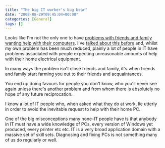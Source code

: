 ```yaml
---
title: "The big IT worker's bug bear"
date: "2008-08-29T09:45:04+00:00"
categories: [General]
tags: []
---
```


Looks like I'm not the only one to have <a href="http://www.reddit.com/r/programming/comments/6ygwg/how_do_you_deal_wfriends_and_family_constantly/">problems with friends and family wanting help with their computers</a>. I've <a href="http://techteapot.com/my-worst-nightmare/">talked about this before</a> and, whilst my own problem has been much reduced, plainly a lot of people in IT have problems associated with people expecting unreasonable amounts of help with their home electrical equipment.

In many ways the problem isn't close friends and family, it's when friends and family start farming you out to their friends and acquaintances.

You end up doing favours for people you don't know, who you'll never see again unless there's another problem and from whom there is absolutely no hope of any future reciprocation.

I know a lot of IT people who, when asked what they do at work, lie utterly in order to avoid the inevitable request to help with their home PC.

One of the big misconceptions many none-IT people have is that anybody in IT must have a wide knowledge of PCs, every version of Windows yet produced, every printer etc etc. IT is a very broad application domain with a massive set of skill sets. Diagnosing and fixing PCs is not something many of us do regularly or well.
